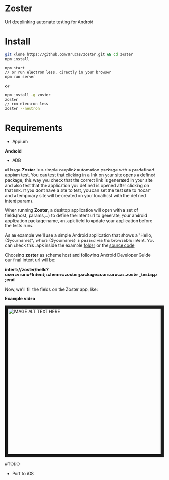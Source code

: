 # Zoster
Url deeplinking automate testing for Android

# Install
```bash
git clone https://github.com/Urucas/zoster.git && cd zoster
npm install

npm start
// or run electron less, directly in your browser
npm run server
```
**or**
```bash
npm install -g zoster
zoster
// run electron less
zoster --neutron
```

# Requirements
* Appium

**Android**
* ADB

#Usage
**Zoster** is a simple deeplink automation package with a predefined appium test. You can test that clicking in a link on your site opens a defined package, this way you check that the correct link is generated in your site and also test that the application you defined is opened after clicking on that link. If you dont have a site to test, you can set the test site to "local" and a temporary site will be created on your localhost with the defined intent params. 

When running **Zoster**, a desktop application will open with a set of fields(host, params,...) to define the intent url to generate, your android application package name, an .apk field to update your application before the tests runs. 

As an example we'll use a simple Android application that shows a "Hello, {$yourname}", where {$yourname} is passed via the browsable intent. You can check this .apk inside the example [folder](https://github.com/Urucas/zoster/tree/master/example) or the [source code](https://github.com/Urucas/zoster-testapp)

Choosing **zoster** as scheme host and following [Android Developer Guide](https://developer.android.com/guide/components/intents-common.html#Browser) our final intent url will be:

**intent://zoster/hello?user=vruno#Intent;scheme=zoster;package=com.urucas.zoster_testapp;end**

Now, we'll fill the fields on the Zoster app, like: 




**Example video**

<a href="http://www.youtube.com/watch?feature=player_embedded&v=jUOdHj5Io_A
" target="_blank"><img src="http://img.youtube.com/vi/jUOdHj5Io_A/0.jpg" 
alt="IMAGE ALT TEXT HERE" width="600" height="480" border="10" /></a>


#TODO
* Port to iOS
